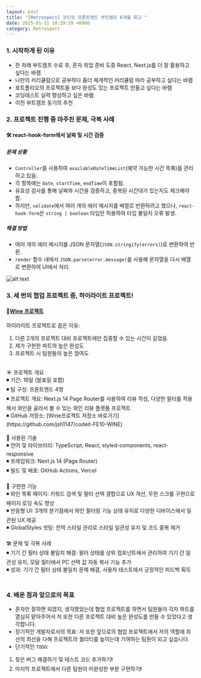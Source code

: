 ```yaml
---
layout: post
title: "[Retrospect] 코드잇 프론트엔드 부트캠프 6개월 회고 "
date: 2025-01-31 10:29:29 +0900
category: Retrospect
---
```


### 1. 시작하게 된 이유

- 한 차례 부트캠프 수료 후, 혼자 취업 준비 도중 React, Next.js를 더 잘 활용하고 싶다는 바램
- 나만의 커리큘럼으로 공부하다 좀더 체계적인 커리큘럼 따라 공부하고 싶다는 바램
- 포트폴리오의 프로젝트들 보다 완성도 있는 프로젝트 만들고 싶다는 바램
- 코딩테스트 실력 향상하고 싶은 바램
- 이전 부트캠프 동기의 추천

### 2. 프로젝트 진행 중 마주친 문제, 극복 사례

#### 🛠️ react-hook-form에서 날짜 및 시간 검증

##### 문제 상황

- `Controller`를 사용하여 `availableDateTimeList`(예약 가능한 시간 목록)를 관리하고 있음.
- 각 항목에는 `date`, `startTime`, `endTime`이 포함됨.
- 유효성 검사를 통해 날짜와 시간을 검증하고, 중복된 시간대가 있는지도 체크해야 함.
- 하지만, `validate`에서 여러 개의 에러 메시지를 배열로 반환하려고 했으나, `react-hook-form`은 `string | boolean` 타입만 허용하여 타입 불일치 오류 발생.

##### 해결 방법

- 여러 개의 에러 메시지를 JSON 문자열(`JSON.stringify(errors)`)로 변환하여 반환.
- `render` 함수 내에서 `JSON.parse(error.message)`를 사용해 문자열을 다시 배열로 변환하여 UI에서 처리.

![alt text](https://cdn.jsdelivr.net/gh/mulddang2/blog@main/public/img/codeit-bootcamp-retrospect-troubleshooting.png)

### 3. 세 번의 협업 프로젝트 중, 하이라이트 프로젝트!

#### 🔗[Wine 프로젝트](https://codeit-fe10-wine.vercel.app/)
하이라이트 프로젝트로 꼽은 이유:  <br />
1) 다른 2개의 프로젝트 대비 프로젝트에만 집중할 수 있는 시간이 길었음. <br />
2) 제가 구현한 파트의 높은 완성도 <br />
3) 프로젝트 시 팀원들의 높은 참여도 <br />

<br />
☀️ 프로젝트 개요 <br />
◾ 기간: 16일 (발표일 포함) <br />
◾ 팀 구성: 프론트엔드 4명 <br />
◾ 프로젝트 개요: Next.js 14 Page Router를 사용하여 리뷰 작성, 다양한 필터를 적용해서 와인을 골라서 볼 수 있는 와인 리뷰 플랫폼 프로젝트 <br />
◾ GitHub 저장소:  [Wine프로젝트 저장소 바로가기](https://github.com/jsh1147/codeit-FE10-WINE) <br />
<br />
🎨 사용된 기술 <br />
◾ 언어 및 라이브러리: TypeScript, React, styled-components, react-responsive <br />
◾ 프레임워크: Next.js 14 (Page Router) <br />
◾ 빌드 및 배포: GitHub Actions, Vercel <br />
<br />
💐 구현한 기능 <br />
◾ 와인 목록 페이지: 키워드 검색 및 필터 선택 결합으로 UX 개선, 무한 스크롤 구현으로 페이지 로딩 속도 향상<br />
◾ 반응형 UI: 3개의 분기점에서 와인 필터링 기능 상태 유지로 다양한 디바이스에서 일관된 UX 제공 <br />
◾ GlobalStyles 셋팅: 전역 스타일 관리로 스타일 일관성 유지 및 코드 중복 제거 <br />
<br />
🛠️ 문제 및 극복 사례 <br />
◾ 기기 간 필터 상태 불일치 해결: 필터 상태를 상위 컴포넌트에서 관리하여 기기 간 일관성 유지, 모달 필터에서 PC 선택 값 자동 복사 기능 추가 <br />
◾ 성과: 기기 간 필터 상태 불일치 문제 해결, 사용자 테스트에서 긍정적인 피드백 획득 <br />
<br />

### 4. 배운 점과 앞으로의 목표
- 혼자만 잘하면 되겠지, 생각했었는데 협업 프로젝트를 하면서 팀원들이 각자 파트를 열심히 맡아주어서 저 또한 다른 프로젝트 대비 높은 완성도를 만들 수 있었다고 생각합니다. 
- 장기적인 개발자로서의 목표: 저 또한 앞으로의 협업 프로젝트에서 저의 역할에 최선의 최선을 다해 프로젝트의 퀄리티를 높이는데 기여하는 팀원이 되고 싶습니다.
- 단기적인 `TODO`: <br /> 
1) 찾은 버그 해결하기 및 테스트 코드 추가하기❗ <br /> 
2) 마지막 프로젝트에서 다른 팀원이 미완성한 부분 구현하기❗

